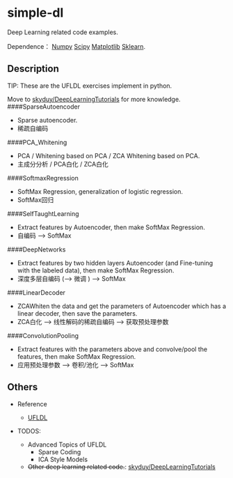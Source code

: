 # simple-dl
Deep Learning related code examples.

Dependence：
[Numpy](http://www.numpy.org/)
[Scipy](https://www.scipy.org/)
[Matplotlib](http://matplotlib.org/)
[Sklearn](http://scikit-learn.org/).


## Description 
   TIP: These are the UFLDL exercises implement in python.
   
   Move to [skyduy/DeepLearningTutorials](https://github.com/skyduy/DeepLearningTutorials) for more knowledge.
####SparseAutoencoder
 - Sparse autoencoder.
 - 稀疏自编码
   
####PCA_Whitening
 - PCA / Whitening based on PCA / ZCA Whitening based on PCA.
 - 主成分分析 / PCA白化 / ZCA白化
   
####SoftmaxRegression
 - SoftMax Regression, generalization of logistic regression.
 - SoftMax回归
   
####SelfTaughtLearning
 - Extract features by Autoencoder, then make SoftMax Regression.
 - 自编码  -->  SoftMax
   
####DeepNetworks
 - Extract features by two hidden layers Autoencoder (and Fine-tuning with the labeled data), then make SoftMax Regression.
 - 深度多层自编码 (--> 微调 ) --> SoftMax 
    
####LinearDecoder
 - ZCAWhiten the data and get the parameters of Autoencoder which has a linear decoder, then save the parameters. 
 - ZCA白化 --> 线性解码的稀疏自编码 --> 获取预处理参数
   
####ConvolutionPooling
 - Extract features with the parameters above and convolve/pool the features, then make SoftMax Regression.
 - 应用预处理参数 --> 卷积/池化 --> SoftMax
   


## Others

- Reference
    - [UFLDL](http://ufldl.stanford.edu/wiki/index.php/UFLDL_Tutorial)
   
- TODOS: 
    - Advanced Topics of UFLDL
        - Sparse Coding
        - ICA Style Models
    - ~~Other deep learning related code.~~: [skyduy/DeepLearningTutorials](https://github.com/skyduy/DeepLearningTutorials)
